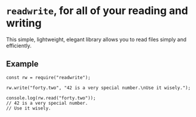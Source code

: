 # `readwrite`, for all of your reading and writing

This simple, lightweight, elegant library allows you to read files simply and efficiently.

## Example

    const rw = require("readwrite");

    rw.write("forty.two", "42 is a very special number.\nUse it wisely.");

    console.log(rw.read("forty.two"));
    // 42 is a very special number.
    // Use it wisely.